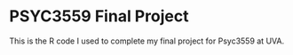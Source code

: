# PSYC3559 Final Project

This is the R code I used to complete my final project for Psyc3559 at UVA.
